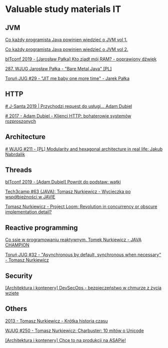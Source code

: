 # Valuable study materials IT

## JVM

[Co każdy programista Java powinien wiedzieć o JVM vol 1.](https://bottega.com.pl/pdf/materialy/jvm/jvm1.pdf)

[Co każdy programista Java powinien wiedzieć o JVM vol 2.](https://bottega.com.pl/pdf/materialy/jvm/jvm2.pdf)

[bITconf 2019 - [Jarosław Pałka] Kto zjadł mój RAM? - poprawiony dźwięk](https://www.youtube.com/watch?v=F_jOvbp7LPg)

[287. WJUG Jarosław Pałka - "Bare Metal Java" [PL]](https://www.youtube.com/watch?v=FaxTTbsgb34)

[Toruń JUG #29 - "JIT me baby one more time" - Jarek Pałka](https://www.youtube.com/watch?v=GXyM7IOTXOM)


## HTTP

[# J-Santa 2019 | Przychodzi request do usługi... Adam Dubiel](https://www.youtube.com/watch?v=fUsbAADna9A)

[# 2017 - Adam Dubiel - Klienci HTTP: bohaterowie systemów rozproszonych](https://www.youtube.com/watch?v=wTwL1NOLcs0)


## Architecture

[# WJUG #211 - [PL] Modularity and hexagonal architecture in real life: Jakub Nabrdalik](https://www.youtube.com/watch?v=ILBX9fa9aJo)


## Threads

[bITconf 2019 - [Adam Dubiel] Powrót do podstaw: wątki](https://www.youtube.com/watch?v=RVBlCTK_3oA)

[Tech3camp #63 (JAVA): Tomasz Nurkiewicz - Wycieczka po współbieżności w JAVIE](https://www.youtube.com/watch?v=gbjF4ahIX7E)

[Tomasz Nurkiewicz - Project Loom: Revolution in concurrency or obscure implementation detail?](https://www.youtube.com/watch?v=n_XRUljffu0)


## Reactive programming

[Co ssie w programowaniu reaktywnym. Tomek Nurkiewicz - JAVA CHAMPION](https://www.youtube.com/watch?v=WxCb6TMkNd8)

[Toruń JUG #32 - "Asynchronous by default, synchronous when necessary" - Tomasz Nurkiewicz](https://www.youtube.com/watch?v=YjJZaGVwKAY)


## Security

[[Architektura i kontenery] DevSecOps - bezpieczeństwo w chmurze z życia wzięte](https://www.youtube.com/watch?v=_sdt1yc5LPM)


## Others

[2013 - Tomasz Nurkiewicz - Krótka historia czasu](https://www.youtube.com/watch?v=zsfEWLGgsEY)

[WJUG #250 - Tomasz Nurkiewicz: Charbuster: 10 mitów o Unicode](https://www.youtube.com/watch?v=QIEpZ0MGoBc)

[[Architektura i kontenery] Chcę to na produkcji na ASAPie!](https://www.youtube.com/watch?v=o51N4c90jVw)
